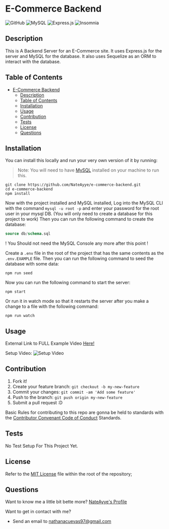 # E-Commerce Backend

![GitHub](https://img.shields.io/github/license/NateAyye/e-commerce-backend?label=License)
![MySQL](https://img.shields.io/badge/mysql-%2300f.svg?style=for-the-badge&logo=mysql&logoColor=white)
![Express.js](https://img.shields.io/badge/express.js-%23404d59.svg?style=for-the-badge&logo=express&logoColor=%2361DAFB)
![Insomnia](https://img.shields.io/badge/Insomnia-black?style=for-the-badge&logo=insomnia&logoColor=5849BE)

## Description

This is A Backend Server for an E-Commerce site. It uses Express.js for the server and MySQL for the database. It also uses Sequelize as an ORM to interact with the database.

## Table of Contents

- [E-Commerce Backend](#e-commerce-backend)
  - [Description](#description)
  - [Table of Contents](#table-of-contents)
  - [Installation](#installation)
  - [Usage](#usage)
  - [Contribution](#contribution)
  - [Tests](#tests)
  - [License](#license)
  - [Questions](#questions)

## Installation

You can install this locally and run your very own version of it by running:

> Note: You will need to have [MySQL](https://dev.mysql.com/doc/mysql-shell/8.0/en/mysql-shell-install.html) installed on your machine to run this.

```
git clone https://github.com/NateAyye/e-commerce-backend.git
cd e-commerce-backend
npm install
```

Now with the project installed and MySQL installed, Log into the MySQL CLI with the command `mysql -u root -p` and enter your password for the root user in your mysql DB. (You will only need to create a database for this project to work) Then you can run the following command to create the database:

```sql
source db/schema.sql
```

! You Should not need the MySQL Console any more after this point !

Create a `.env` file in the root of the project that has the same contents as the `.env.EXAMPLE` file. Then you can run the following command to seed the database with some data:

```shell
npm run seed
```

Now you can run the following command to start the server:

```shell
npm start
```

Or run it in watch mode so that it restarts the server after you make a change to a file with the following command:

```shell
npm run watch
```

## Usage

External Link to FULL Example Video [Here!](https://drive.google.com/file/d/1V9iJGM6mBPSJOR9FF0jurgZq_SSK4GYV/view?usp=sharing)

Setup Video:
![Setup Video]()

## Contribution

1. Fork it!
2. Create your feature branch: `git checkout -b my-new-feature`
3. Commit your changes: `git commit -am 'Add some feature'`
4. Push to the branch: `git push origin my-new-feature`
5. Submit a pull request :D

Basic Rules for contributing to this repo are gonna be held to standards with the [Contributor Convenant Code of Conduct](https://www.contributor-covenant.org/version/2/1/code_of_conduct/) Standards.

## Tests

No Test Setup For This Project Yet.

## License

Refer to the [MIT License](https://github.com/NateAyye/e-commerce-backend/blob/main/LICENSE) file within the root of the repository;

## Questions

Want to know me a little bit bette more? [NateAyye's Profile](https://github.com/NateAyye)

Want to get in contact with me?

- Send an email to <a href='mailto:nathanacuevas97@gmail.com'>nathanacuevas97@gmail.com</a>
